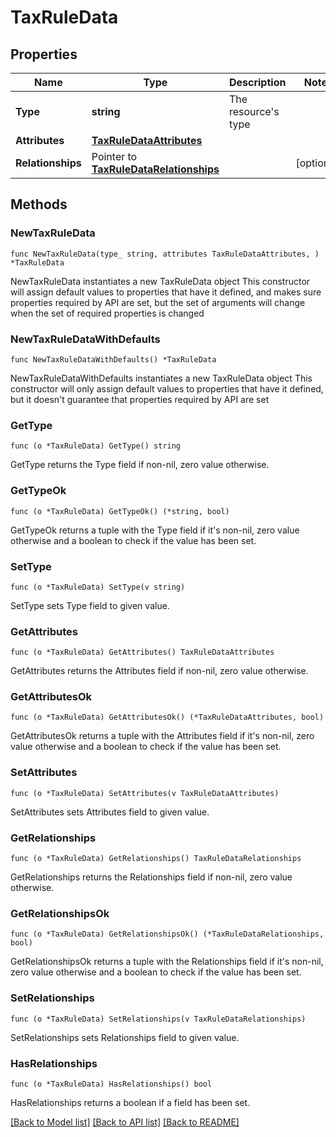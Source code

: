 # TaxRuleData

## Properties

Name | Type | Description | Notes
------------ | ------------- | ------------- | -------------
**Type** | **string** | The resource&#39;s type | 
**Attributes** | [**TaxRuleDataAttributes**](TaxRuleDataAttributes.md) |  | 
**Relationships** | Pointer to [**TaxRuleDataRelationships**](TaxRuleDataRelationships.md) |  | [optional] 

## Methods

### NewTaxRuleData

`func NewTaxRuleData(type_ string, attributes TaxRuleDataAttributes, ) *TaxRuleData`

NewTaxRuleData instantiates a new TaxRuleData object
This constructor will assign default values to properties that have it defined,
and makes sure properties required by API are set, but the set of arguments
will change when the set of required properties is changed

### NewTaxRuleDataWithDefaults

`func NewTaxRuleDataWithDefaults() *TaxRuleData`

NewTaxRuleDataWithDefaults instantiates a new TaxRuleData object
This constructor will only assign default values to properties that have it defined,
but it doesn't guarantee that properties required by API are set

### GetType

`func (o *TaxRuleData) GetType() string`

GetType returns the Type field if non-nil, zero value otherwise.

### GetTypeOk

`func (o *TaxRuleData) GetTypeOk() (*string, bool)`

GetTypeOk returns a tuple with the Type field if it's non-nil, zero value otherwise
and a boolean to check if the value has been set.

### SetType

`func (o *TaxRuleData) SetType(v string)`

SetType sets Type field to given value.


### GetAttributes

`func (o *TaxRuleData) GetAttributes() TaxRuleDataAttributes`

GetAttributes returns the Attributes field if non-nil, zero value otherwise.

### GetAttributesOk

`func (o *TaxRuleData) GetAttributesOk() (*TaxRuleDataAttributes, bool)`

GetAttributesOk returns a tuple with the Attributes field if it's non-nil, zero value otherwise
and a boolean to check if the value has been set.

### SetAttributes

`func (o *TaxRuleData) SetAttributes(v TaxRuleDataAttributes)`

SetAttributes sets Attributes field to given value.


### GetRelationships

`func (o *TaxRuleData) GetRelationships() TaxRuleDataRelationships`

GetRelationships returns the Relationships field if non-nil, zero value otherwise.

### GetRelationshipsOk

`func (o *TaxRuleData) GetRelationshipsOk() (*TaxRuleDataRelationships, bool)`

GetRelationshipsOk returns a tuple with the Relationships field if it's non-nil, zero value otherwise
and a boolean to check if the value has been set.

### SetRelationships

`func (o *TaxRuleData) SetRelationships(v TaxRuleDataRelationships)`

SetRelationships sets Relationships field to given value.

### HasRelationships

`func (o *TaxRuleData) HasRelationships() bool`

HasRelationships returns a boolean if a field has been set.


[[Back to Model list]](../README.md#documentation-for-models) [[Back to API list]](../README.md#documentation-for-api-endpoints) [[Back to README]](../README.md)


